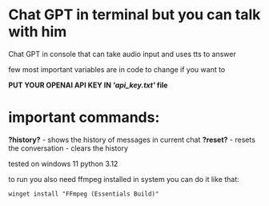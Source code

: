 # Chat GPT in terminal but you can talk with him
 Chat GPT in console that can take audio input and uses tts to answer

few most important variables are in code to change if you want to

**PUT YOUR OPENAI API KEY IN _'api_key.txt'_ file**

# important commands:
**?history?** - shows the history of messages in current chat
**?reset?** - resets the conversation - clears the history




tested on windows 11 python 3.12

to run you also need ffmpeg installed in system
you can do it like that:
```
winget install "FFmpeg (Essentials Build)"
```
